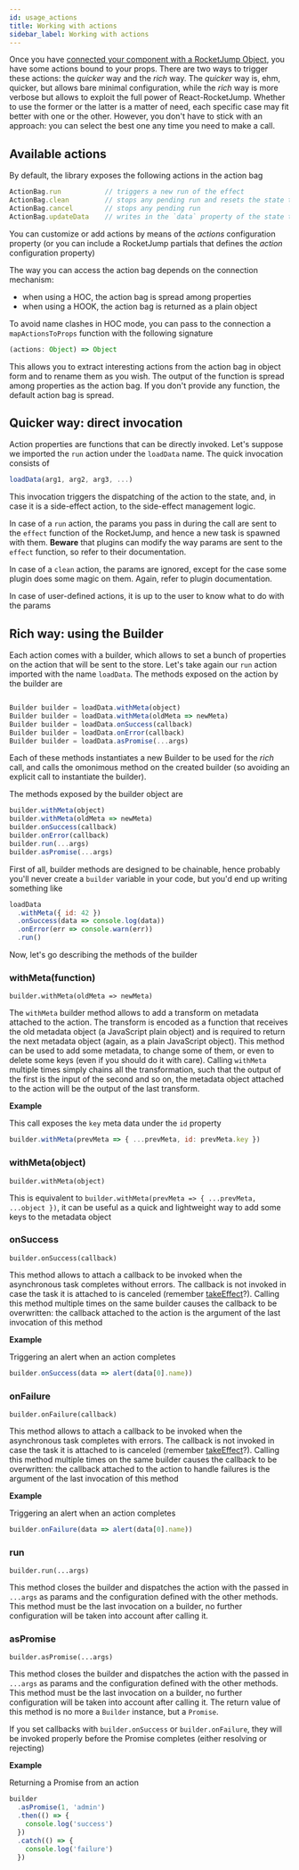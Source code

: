 ```yaml
---
id: usage_actions
title: Working with actions
sidebar_label: Working with actions
---
```


Once you have [connected your component with a RocketJump Object](connect_generalities.md), you have some actions bound to your props. There are two ways to trigger these actions: the _quicker_ way and the _rich_ way. The _quicker_ way is, ehm, quicker, but allows bare minimal configuration, while the _rich_ way is more verbose but allows to exploit the full power of React-RocketJump. Whether to use the former or the latter is a matter of need, each specific case may fit better with one or the other. However, you don't have to stick with an approach: you can select the best one any time you need to make a call.

## Available actions
By default, the library exposes the following actions in the action bag

```js
ActionBag.run           // triggers a new run of the effect
ActionBag.clean         // stops any pending run and resets the state to its original value
ActionBag.cancel        // stops any pending run 
ActionBag.updateData    // writes in the `data` property of the state the passed argument
```

You can customize or add actions by means of the *actions* configuration property (or you can include a RocketJump partials that defines the *action* configuration property)

The way you can access the action bag depends on the connection mechanism:
- when using a HOC, the action bag is spread among properties
- when using a HOOK, the action bag is returned as a plain object

To avoid name clashes in HOC mode, you can pass to the connection a `mapActionsToProps` function with the following signature
```js
(actions: Object) => Object
```

This allows you to extract interesting actions from the action bag in object form and to rename them as you wish. The output of the function is spread among properties as the action bag. If you don't provide any function, the default action bag is spread.

## Quicker way: direct invocation

Action properties are functions that can be directly invoked. Let's suppose we imported the `run` action under the `loadData` name. The quick invocation consists of

```js
loadData(arg1, arg2, arg3, ...)
```

This invocation triggers the dispatching of the action to the state, and, in case it is a side-effect action, to the side-effect management logic.

In case of a `run` action, the params you pass in during the call are sent to the `effect` function of the RocketJump, and hence a new task is spawned with them. **Beware** that plugins can modify the way params are sent to the `effect` function, so refer to their documentation.

In case of a `clean` action, the params are ignored, except for the case some plugin does some magic on them. Again, refer to plugin documentation.

In case of user-defined actions, it is up to the user to know what to do with the params

## Rich way: using the Builder

Each action comes with a builder, which allows to set a bunch of properties on the action that will be sent to the store. Let's take again our `run` action imported with the name `loadData`. The methods exposed on the action by the builder are

```js

Builder builder = loadData.withMeta(object)
Builder builder = loadData.withMeta(oldMeta => newMeta)
Builder builder = loadData.onSuccess(callback)
Builder builder = loadData.onError(callback)
Builder builder = loadData.asPromise(...args)
```

Each of these methods instantiates a new Builder to be used for the _rich_ call, and calls the omonimous method on the created builder (so avoiding an explicit call to instantiate the builder).

The methods exposed by the builder object are

```js
builder.withMeta(object)
builder.withMeta(oldMeta => newMeta)
builder.onSuccess(callback)
builder.onError(callback)
builder.run(...args)
builder.asPromise(...args)
```

First of all, builder methods are designed to be chainable, hence probably you'll never create a `builder` variable in your code, but you'd end up writing something like

```js
loadData
  .withMeta({ id: 42 })
  .onSuccess(data => console.log(data))
  .onError(err => console.warn(err))
  .run()
```

Now, let's go describing the methods of the builder

### withMeta(function)

`builder.withMeta(oldMeta => newMeta)`

The `withMeta` builder method allows to add a transform on metadata attached to the action. The transform is encoded as a function that receives the old metadata object (a JavaScript plain object) and is required to return the next metadata object (again, as a plain JavaScript object). This method can be used to add some metadata, to change some of them, or even to delete some keys (even if you should do it with care). Calling `withMeta` multiple times simply chains all the transformation, such that the output of the first is the input of the second and so on, the metadata object attached to the action will be the output of the last transform.

**Example**

This call exposes the `key` meta data under the `id` property

```js
builder.withMeta(prevMeta => { ...prevMeta, id: prevMeta.key })
```

### withMeta(object)

`builder.withMeta(object)`

This is equivalent to `builder.withMeta(prevMeta => { ...prevMeta, ...object })`, it can be useful as a quick and lightweight way to add some keys to the metadata object

### onSuccess

`builder.onSuccess(callback)`

This method allows to attach a callback to be invoked when the asynchronous task completes without errors. The callback is not invoked in case the task it is attached to is canceled (remember [takeEffect](api_rj.md)?). Calling this method multiple times on the same builder causes the callback to be overwritten: the callback attached to the action is the argument of the last invocation of this method

**Example**

Triggering an alert when an action completes

```js
builder.onSuccess(data => alert(data[0].name))
```

### onFailure

`builder.onFailure(callback)`

This method allows to attach a callback to be invoked when the asynchronous task completes with errors. The callback is not invoked in case the task it is attached to is canceled (remember [takeEffect](api_rj.md)?). Calling this method multiple times on the same builder causes the callback to be overwritten: the callback attached to the action to handle failures is the argument of the last invocation of this method

**Example**

Triggering an alert when an action completes

```js
builder.onFailure(data => alert(data[0].name))
```

### run

`builder.run(...args)`

This method closes the builder and dispatches the action with the passed in `...args` as params and the configuration defined with the other methods. This method must be the last invocation on a builder, no further configuration will be taken into account after calling it.

### asPromise

`builder.asPromise(...args)`

This method closes the builder and dispatches the action with the passed in `...args` as params and the configuration defined with the other methods. This method must be the last invocation on a builder, no further configuration will be taken into account after calling it. The return value of this method is no more a `Builder` instance, but a `Promise`.

If you set callbacks with `builder.onSuccess` or `builder.onFailure`, they will be invoked properly before the Promise completes (either resolving or rejecting)

**Example**

Returning a Promise from an action

```js
builder
  .asPromise(1, 'admin')
  .then(() => {
    console.log('success')
  })
  .catch(() => {
    console.log('failure')
  })
```
